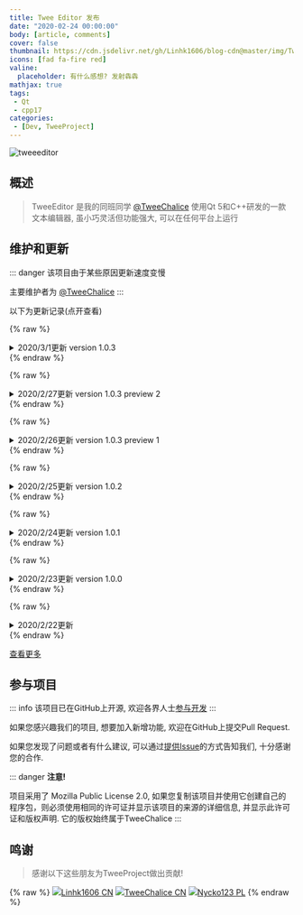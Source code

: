```yaml
---
title: Twee Editor 发布
date: "2020-02-24 00:00:00"
body: [article, comments]
cover: false
thumbnail: https://cdn.jsdelivr.net/gh/Linhk1606/blog-cdn@master/img/TweeEditor.jpg
icons: [fad fa-fire red]
valine:
  placeholder: 有什么感想? 发射犇犇
mathjax: true
tags:
 - Qt
 - cpp17
categories:
 - [Dev, TweeProject]
---
```

![tweeeditor](https://cdn.jsdelivr.net/gh/Linhk1606/blog-cdn@master/img/TweeEditorLogo.svg)

<!--more-->

## 概述

> TweeEditor 是我的同班同学 [@TweeChalice](https://github.com/TweeChalice) 使用Qt 5和C++研发的一款文本编辑器, 虽小巧灵活但功能强大, 可以在任何平台上运行

## 维护和更新

::: danger
该项目由于某些原因更新速度变慢

主要维护者为 [@TweeChalice](https://github.com/TweeChalice)
:::

以下为更新记录(点开查看)

{% raw %}
<details>
<summary>
2020/3/1更新 <blue>version 1.0.3</blue>
</summary>
{% endraw %}

该版本已构建完成(终于), 以下为v1.0.3的全部新增功能

1. 文件保存提示更加人性化
2. 字体设定对话框优化

{% raw %}</details>{% endraw %}

{% raw %}
<details>
<summary>
2020/2/27更新 <blue>version 1.0.3</blue> <yellow>preview 2</yellow>
</summary>
{% endraw %}

该版本没啥新增功能... 仅仅只是一些小界面优化

{% raw %}</details>{% endraw %}

{% raw %}
<details>
<summary>
2020/2/26更新 <blue>version 1.0.3</blue> <yellow>preview 1</yellow>
</summary>
{% endraw %}

该版本目前还未构建完毕, 以下为新增功能:

1. 文件保存提示更加人性化

以下为即将推出的功能:

1. 字体设定对话框优化

{% raw %}</details>{% endraw %}

{% raw %}
<details>
<summary>
2020/2/25更新 <blue>version 1.0.2</blue>
</summary>
{% endraw %}

1. 重构代码, 使其更易于维护
2. 更新图标
3. 修复了一些已知问题

{% raw %}</details>{% endraw %}

{% raw %}
<details>
<summary>
2020/2/24更新 <blue>version 1.0.1</blue>
</summary>
{% endraw %}

1. 加入打印功能
2. **首次** 使用时必须同意许可协议
3. 修复了一些已知问题

{% raw %}</details>{% endraw %}

{% raw %}
<details>
<summary>
2020/2/23更新 <blue>version 1.0.0</blue>
</summary>
{% endraw %}

1. 支持快速插入文件名与图标更新以及一点点的维护

{% raw %}</details>{% endraw %}

{% raw %}
<details>
<summary>
2020/2/22更新
</summary>
{% endraw %}

1. 在Linhk1606的代码的基础上实现了**任何时候**的未保存提示
2. 图标更改为扁平化风格
3. 实现了字体的设置并将字体的基本信息保存于注册表, 下一次使用仍可使用原先设定的字体
4. 部分优化了Linhk1606的代码

{% raw %}</details>{% endraw %}

<btn center large>[<i class='fab fa-github'></i> 查看更多](https://github.com/TweeChalice/TweeEditor/releases)</btn>

## 参与项目

::: info
该项目已在GitHub上开源, 欢迎各界人士<btn>[参与开发](https://github.com/TweeChalice/TweeEditor)</btn>
:::

如果您感兴趣我们的项目, 想要加入新增功能, 欢迎在GitHub上提交Pull Request.

如果您发现了问题或者有什么建议, 可以通过<btn>[提供Issue](https://github.com/TweeChalice/TweeEditor/issues/new/choose)</btn>的方式告知我们, 十分感谢您的合作.

::: danger
**注意!**

项目采用了 Mozilla Public License 2.0, 如果您复制该项目并使用它创建自己的程序包，则必须使用相同的许可证并显示该项目的来源的详细信息, 并显示此许可证和版权声明. 它的版权始终属于TweeChalice
:::

## 鸣谢

> 感谢以下这些朋友为TweeProject做出贡献!

{% raw %}
<btns circle grid5>
<a href='https://github.com/Linhk1606'><img src='https://avatars1.githubusercontent.com/u/50829219?s=60&v=4'>Linhk1606 <red>CN</red></a>
<a href='https://github.com/TweeChalice'><img src='https://avatars2.githubusercontent.com/u/44046868?s=400&u=3d2f5b65f8a8e12744b43e9e06760dfce159940d&v=4'>TweeChalice <red>CN</red></a>
<a href='https://github.com/nycko123'><img src='https://avatars3.githubusercontent.com/u/23498668?s=400&v=4'>Nycko123 <cyan>PL</cyan></a>
</btns>
{% endraw %}
